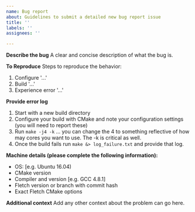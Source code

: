 ```yaml
---
name: Bug report
about: Guidelines to submit a detailed new bug report issue
title: ''
labels: ''
assignees: ''

---
```


**Describe the bug**
A clear and concise description of what the bug is.

**To Reproduce**
Steps to reproduce the behavior:
1. Configure '...'
2. Build '...'
3. Experience error '...'

**Provide error log**
1. Start with a new build directory 
2. Configure your build with CMake and note your configuration settings (you will need to report these)
3. Run `make -j4 -k` ... you can change the 4 to something reflective of how may cores you want to use. The -k is critical as well. 
4. Once the build fails run `make &> log_failure.txt` and provide that log.

**Machine details (please complete the following information):**
- OS: [e.g. Ubuntu 16.04)
- CMake version
- Compiler and version [e.g. GCC 4.8.1]
- Fletch version or branch with commit hash
- Exact Fletch CMake options

**Additional context**
Add any other context about the problem can go here.
